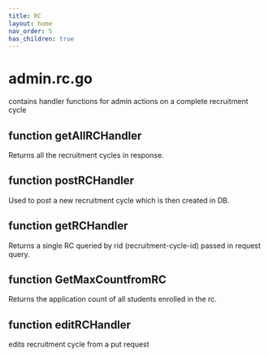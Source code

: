 ```yaml
---
title: RC
layout: home
nav_order: 5
has_children: true
---
```

# admin.rc.go

contains handler functions for admin actions on a complete recruitment cycle

## function getAllRCHandler
Returns all the recruitment cycles in response.

## function postRCHandler
Used to post a new recruitment cycle which is then created in DB.

## function getRCHandler
Returns a single RC queried by rid (recruitment-cycle-id) passed in request query.

## function GetMaxCountfromRC
Returns the application count of all students enrolled in the rc.

## function editRCHandler
edits recruitment cycle from a put request
